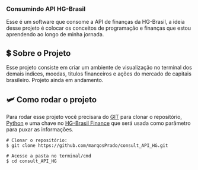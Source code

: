 ### Consumindo API HG-Brasil
Esse é um software que consome a API de finanças da HG-Brasil, a ideia desse projeto é colocar os conceitos de programação e finanças que estou aprendendo ao longo de minha jornada.
## :heavy_dollar_sign: Sobre o Projeto
Esse projeto consiste em criar um ambiente de visualização no terminal dos demais indices, moedas, titulos financeiros e ações do mercado de capitais brasileiro. Projeto ainda em andamento.
## :small_airplane: Como rodar o projeto
Para rodar esse projeto você precisara do <a href="https://git-scm.com/downloads">GIT</a> para clonar o repositório, <a href="https://www.python.org/">Python</a> e uma chave no <a href="https://hgbrasil.com/status/finance">HG-Brasil Finance</a> que será usada como parâmetro para puxar as informações.
```
# Clonar o repositório:
$ git clone https://github.com/marqosPrado/consult_API_HG.git

# Acesse a pasta no terminal/cmd
$ cd consult_API_HG
```
